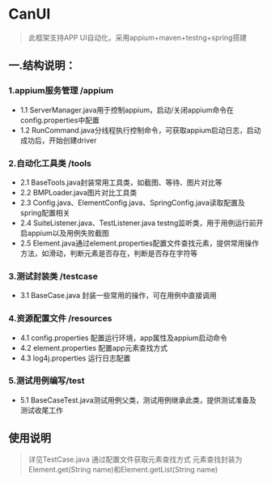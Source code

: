 # CanUI
>此框架支持APP UI自动化，采用appium+maven+testng+spring搭建
 
## 一.结构说明：
### 1.appium服务管理 /appium
*	1.1 ServerManager.java用于控制appium，启动/关闭appium命令在config.properties中配置
*	1.2 RunCommand.java分线程执行控制命令，可获取appium启动日志，启动成功后，开始创建driver
### 2.自动化工具类 /tools
*	2.1 BaseTools.java封装常用工具类，如截图、等待、图片对比等
*	2.2 BMPLoader.java图片对比工具类
*	2.3 Config.java、ElementConfig.java、SpringConfig.java读取配置及spring配置相关
*	2.4 SuiteListener.java、TestListener.java testng监听类，用于用例运行前开启appium以及用例失败截图
*	2.5 Element.java通过element.properties配置文件查找元素，提供常用操作方法，如滑动，判断元素是否存在，判断是否存在字符等
### 3.测试封装类 /testcase
*	3.1 BaseCase.java 封装一些常用的操作，可在用例中直接调用
### 4.资源配置文件 /resources
*	4.1 config.properties 配置运行环境，app属性及appium启动命令
*	4.2 element.properties 配置app元素查找方式
*	4.3 log4j.properties 运行日志配置
### 5.测试用例编写/test
*	5.1 BaseCaseTest.java测试用例父类，测试用例继承此类，提供测试准备及测试收尾工作

## 使用说明
> 详见TestCase.java
> 通过配置文件获取元素查找方式
> 元素查找封装为Element.get(String name)和Element.getList(String name)
